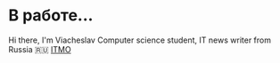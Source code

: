 # В работе...
Hi there, I'm Viacheslav
Computer science student, IT news writer from Russia 🇷🇺 [ITMO](https:/itmo.ru/)
